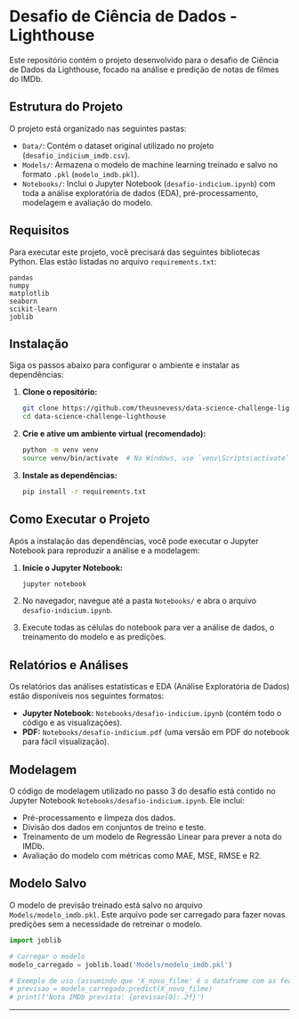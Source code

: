 # Desafio de Ciência de Dados - Lighthouse

Este repositório contém o projeto desenvolvido para o desafio de Ciência de Dados da Lighthouse, focado na análise e predição de notas de filmes do IMDb.

## Estrutura do Projeto

O projeto está organizado nas seguintes pastas:

- `Data/`: Contém o dataset original utilizado no projeto (`desafio_indicium_imdb.csv`).
- `Models/`: Armazena o modelo de machine learning treinado e salvo no formato `.pkl` (`modelo_imdb.pkl`).
- `Notebooks/`: Inclui o Jupyter Notebook (`desafio-indicium.ipynb`) com toda a análise exploratória de dados (EDA), pré-processamento, modelagem e avaliação do modelo.

## Requisitos

Para executar este projeto, você precisará das seguintes bibliotecas Python. Elas estão listadas no arquivo `requirements.txt`:

```
pandas
numpy
matplotlib
seaborn
scikit-learn
joblib
```

## Instalação

Siga os passos abaixo para configurar o ambiente e instalar as dependências:

1.  **Clone o repositório:**

    ```bash
    git clone https://github.com/theusnevess/data-science-challenge-lighthouse.git
    cd data-science-challenge-lighthouse
    ```

2.  **Crie e ative um ambiente virtual (recomendado):**

    ```bash
    python -m venv venv
    source venv/bin/activate  # No Windows, use `venv\Scripts\activate`
    ```

3.  **Instale as dependências:**

    ```bash
    pip install -r requirements.txt
    ```

## Como Executar o Projeto

Após a instalação das dependências, você pode executar o Jupyter Notebook para reproduzir a análise e a modelagem:

1.  **Inicie o Jupyter Notebook:**

    ```bash
    jupyter notebook
    ```

2.  No navegador, navegue até a pasta `Notebooks/` e abra o arquivo `desafio-indicium.ipynb`.

3.  Execute todas as células do notebook para ver a análise de dados, o treinamento do modelo e as predições.

## Relatórios e Análises

Os relatórios das análises estatísticas e EDA (Análise Exploratória de Dados) estão disponíveis nos seguintes formatos:

-   **Jupyter Notebook:** `Notebooks/desafio-indicium.ipynb` (contém todo o código e as visualizações).
-   **PDF:** `Notebooks/desafio-indicium.pdf` (uma versão em PDF do notebook para fácil visualização).

## Modelagem

O código de modelagem utilizado no passo 3 do desafio está contido no Jupyter Notebook `Notebooks/desafio-indicium.ipynb`. Ele inclui:

-   Pré-processamento e limpeza dos dados.
-   Divisão dos dados em conjuntos de treino e teste.
-   Treinamento de um modelo de Regressão Linear para prever a nota do IMDb.
-   Avaliação do modelo com métricas como MAE, MSE, RMSE e R2.

## Modelo Salvo

O modelo de previsão treinado está salvo no arquivo `Models/modelo_imdb.pkl`. Este arquivo pode ser carregado para fazer novas predições sem a necessidade de retreinar o modelo.

```python
import joblib

# Carregar o modelo
modelo_carregado = joblib.load('Models/modelo_imdb.pkl')

# Exemplo de uso (assumindo que 'X_novo_filme' é o dataframe com as features do novo filme)
# previsao = modelo_carregado.predict(X_novo_filme)
# print(f'Nota IMDb prevista: {previsao[0]:.2f}')
```

---
